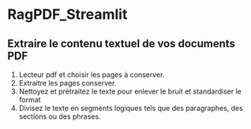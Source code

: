 # RagPDF_Streamlit

## Extraire le contenu textuel de vos documents PDF
1. Lecteur pdf et choisir les pages à conserver.
2. Extraitre les pages conserver.
3. Nettoyez et prétraitez le texte pour enlever le bruit et standardiser le format
4. Divisez le texte en segments logiques tels que des paragraphes, des sections ou des phrases.